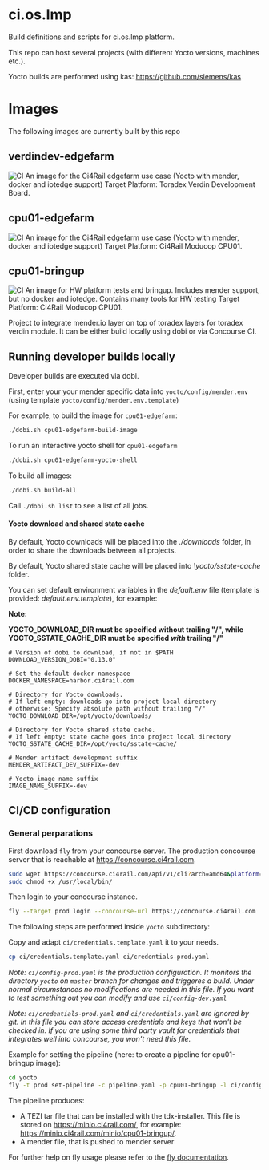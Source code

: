 # ci.os.lmp

Build definitions and scripts for ci.os.lmp platform.

This repo can host several projects (with different Yocto versions, machines etc.). 

Yocto builds are performed using kas: https://github.com/siemens/kas

# Images 

The following images are currently built by this repo
## verdindev-edgefarm
![CI](https://concourse.ci4rail.com/api/v1/teams/main/pipelines/verdindev-edgefarm/jobs/build-verdindev-edgefarm/badge)
An image for the Ci4Rail edgefarm use case (Yocto with mender, docker and iotedge support)
Target Platform: Toradex Verdin Development Board.

## cpu01-edgefarm
![CI](https://concourse.ci4rail.com/api/v1/teams/main/pipelines/cpu01-edgefarm/jobs/build-cpu01-edgefarm/badge)
An image for the Ci4Rail edgefarm use case (Yocto with mender, docker and iotedge support)
Target Platform: Ci4Rail Moducop CPU01.

## cpu01-bringup
![CI](https://concourse.ci4rail.com/api/v1/teams/main/pipelines/cpu01-bringup/jobs/build-cpu01-bringup/badge)
An image for HW platform tests and bringup. Includes mender support, but no docker and iotedge.
Contains many tools for HW testing
Target Platform: Ci4Rail Moducop CPU01.






Project to integrate mender.io layer on top of toradex layers for toradex verdin module. It can be either build locally using dobi or via Concourse CI.


## Running developer builds locally

Developer builds are executed via dobi. 

First, enter your your mender specific data into `yocto/config/mender.env` (using template `yocto/config/mender.env.template`)


For example, to build the image for `cpu01-edgefarm`:

```bash
./dobi.sh cpu01-edgefarm-build-image
```

To run an interactive yocto shell for `cpu01-edgefarm`

```bash
./dobi.sh cpu01-edgefarm-yocto-shell
```

To build all images:

```bash
./dobi.sh build-all
```

Call `./dobi.sh list` to see a list of all jobs. 

#### Yocto download and shared state cache

By default, Yocto downloads will be placed into the *./downloads* folder, in order
to share the downloads between all projects.

By default, Yocto shared state cache will be placed into *\yocto/sstate-cache* folder.

You can set default environment variables in the *default.env* file (template is provided: *default.env.template*), for example:

**Note:**

**YOCTO_DOWNLOAD_DIR must be specified without trailing "/", while
YOCTO_SSTATE_CACHE_DIR must be specified *with* trailing "/"**

```
# Version of dobi to download, if not in $PATH
DOWNLOAD_VERSION_DOBI="0.13.0"

# Set the default docker namespace
DOCKER_NAMESPACE=harbor.ci4rail.com

# Directory for Yocto downloads.
# If left empty: downloads go into project local directory
# otherwise: Specify absolute path without trailing "/"
YOCTO_DOWNLOAD_DIR=/opt/yocto/downloads/

# Directory for Yocto shared state cache.
# If left empty: state cache goes into project local directory
YOCTO_SSTATE_CACHE_DIR=/opt/yocto/sstate-cache/

# Mender artifact development suffix
MENDER_ARTIFACT_DEV_SUFFIX=-dev

# Yocto image name suffix
IMAGE_NAME_SUFFIX=-dev
```

## CI/CD configuration

### General perparations

First download `fly` from your concourse server. The production concourse server that is reachable at https://concourse.ci4rail.com.

```bash
sudo wget https://concourse.ci4rail.com/api/v1/cli?arch=amd64&platform=linux -O /usr/local/bin/fly
sudo chmod +x /usr/local/bin/
```

Then login to your concourse instance.

```bash
fly --target prod login --concourse-url https://concourse.ci4rail.com
```

The following steps are performed inside `yocto` subdirectory:

Copy and adapt `ci/credentials.template.yaml` it to your needs. 

```bash
cp ci/credentials.template.yaml ci/credentials-prod.yaml
```

*Note: `ci/config-prod.yaml` is the production configuration. It monitors the directory `yocto` on `master` branch for changes and triggeres a build. Under normal circumstances no modifications are needed in this file. If you want to test something out you can modify and use `ci/config-dev.yaml`*

*Note: `ci/credentials-prod.yaml` and `ci/credentials.yaml` are ignored by git. In this file you can store access credentials and keys that won't be checked in. If you are using some third party vault for credentials that integrates well into concourse, you won't need this file.*


Example for setting the pipeline (here: to create a pipeline for cpu01-bringup image):
```bash
cd yocto
fly -t prod set-pipeline -c pipeline.yaml -p cpu01-bringup -l ci/config-dev.yaml -l ci/credentials.yaml -v name=cpu01-bringup
```

The pipeline produces:
* A TEZI tar file that can be installed with the tdx-installer. This file is stored on https://minio.ci4rail.com/, for example: https://minio.ci4rail.com/minio/cpu01-bringup/.
* A mender file, that is pushed to mender server


For further help on fly usage please refer to the [fly documentation](https://concourse-ci.org/fly.html).

